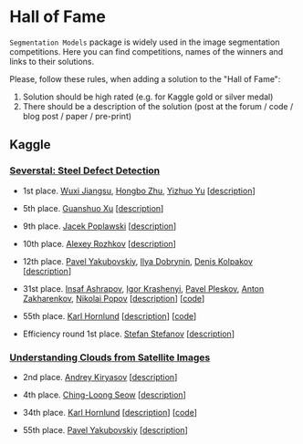 # Hall of Fame

`Segmentation Models` package is widely used in the image segmentation competitions.
Here you can find competitions, names of the winners and links to their solutions.

Please, follow these rules, when adding a solution to the "Hall of Fame":

1. Solution should be high rated (e.g. for Kaggle gold or silver medal)
2. There should be a description of the solution (post at the forum / code / blog post / paper / pre-print)


## Kaggle

### [Severstal: Steel Defect Detection](https://www.kaggle.com/c/severstal-steel-defect-detection)

- 1st place.
[Wuxi Jiangsu](https://www.kaggle.com/rguo97),
[Hongbo Zhu](https://www.kaggle.com/zhuhongbo),
[Yizhuo Yu](https://www.kaggle.com/paffpaffyu)
[[description](https://www.kaggle.com/c/severstal-steel-defect-detection/discussion/114254#latest-675874)]

- 5th place.
[Guanshuo Xu](https://www.kaggle.com/wowfattie)
[[description](https://www.kaggle.com/c/severstal-steel-defect-detection/discussion/117208#latest-675385)]

- 9th place.
[Jacek Poplawski](https://www.linkedin.com/in/jacekpoplawski/)
[[description](https://www.kaggle.com/c/severstal-steel-defect-detection/discussion/114297#latest-660842)]

- 10th place.
[Alexey Rozhkov](https://www.linkedin.com/in/alexisrozhkov)
[[description](https://www.kaggle.com/c/severstal-steel-defect-detection/discussion/114465#latest-659615)]

- 12th place.
[Pavel Yakubovskiy](https://www.linkedin.com/in/pavel-yakubovskiy/),
[Ilya Dobrynin](https://www.linkedin.com/in/ilya-dobrynin-79a89b106/),
[Denis Kolpakov](https://www.linkedin.com/in/denis-kolpakov-ab3137197/)
[[description](https://www.kaggle.com/c/severstal-steel-defect-detection/discussion/114309#latest-661404)]

- 31st place.
[Insaf Ashrapov](https://www.linkedin.com/in/iashrapov/),
[Igor Krashenyi](https://www.linkedin.com/in/igor-krashenyi-38b89b98),
[Pavel Pleskov](https://www.linkedin.com/in/ppleskov),
[Anton Zakharenkov](https://www.linkedin.com/in/anton-zakharenkov/),
[Nikolai Popov](https://www.linkedin.com/in/nikolai-popov-b2157370/)
[[description](https://www.kaggle.com/c/severstal-steel-defect-detection/discussion/114383#latest-658438)]
[[code](https://github.com/Diyago/Severstal-Steel-Defect-Detection)]

- 55th place.
[Karl Hornlund](https://www.linkedin.com/in/karl-hornlund/)
[[description](https://www.kaggle.com/c/severstal-steel-defect-detection/discussion/114410#latest-672682)]
[[code](https://github.com/khornlund/severstal-steel-defect-detection)]

- Efficiency round 1st place.
[Stefan Stefanov](https://www.linkedin.com/in/stefan-stefanov-63a77b1)
[[description](https://www.kaggle.com/c/severstal-steel-defect-detection/discussion/117486#latest-674229)]


### [Understanding Clouds from Satellite Images](https://www.kaggle.com/c/understanding_cloud_organization)

- 2nd place.
[Andrey Kiryasov](https://www.kaggle.com/ekydna)
[[description](https://www.kaggle.com/c/understanding_cloud_organization/discussion/118255#latest-678189)]

- 4th place.
[Ching-Loong Seow](https://www.linkedin.com/in/clseow/)
[[description](https://www.kaggle.com/c/understanding_cloud_organization/discussion/118016#latest-677333)]

- 34th place.
[Karl Hornlund](https://www.linkedin.com/in/karl-hornlund/)
[[description](https://www.kaggle.com/c/understanding_cloud_organization/discussion/118250#latest-678176)]
[[code](https://github.com/khornlund/understanding-cloud-organization)]

- 55th place.
[Pavel Yakubovskiy](https://www.linkedin.com/in/pavel-yakubovskiy/)
[[description](https://www.kaggle.com/c/understanding_cloud_organization/discussion/118019#latest-678626)]
